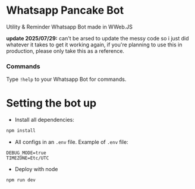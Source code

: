 # Whatsapp Pancake Bot
Utility & Reminder Whatsapp Bot made in WWeb.JS

**update 2025/07/29:** can't be arsed to update the messy code so i just did whatever it takes to get it working again, if you're planning to use this in production, please only take this as a reference.

### Commands
Type `!help` to your Whatsapp Bot for commands.

# Setting the bot up
* Install all dependencies:
```bash
npm install
```
* All configs in an `.env` file. Example of `.env` file:
```.env
DEBUG_MODE=true
TIMEZONE=Etc/UTC
```
* Deploy with node
```bash
npm run dev
```
